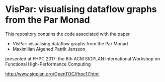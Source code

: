 # VisPar: visualising dataflow graphs from the Par Monad

This repository contains the code associated with the paper

* VisPar: visualising dataflow graphs from the Par Monad
* Maximilian Algehed Patrik Jansson

presented at FHPC 2017: the 6th ACM SIGPLAN International Workshop on Functional High-Performance Computing

http://www.sigplan.org/OpenTOC/fhpc17.html
